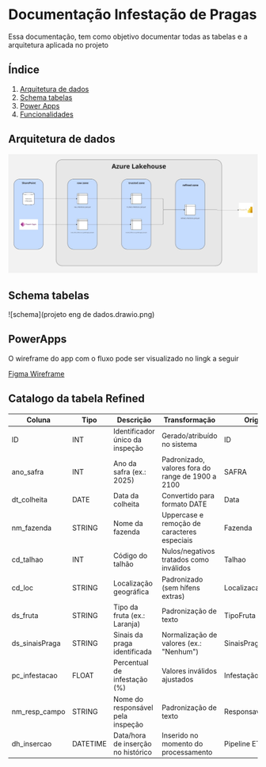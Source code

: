 # Documentação Infestação de Pragas 

Essa documentação, tem como objetivo documentar todas as tabelas e a arquitetura aplicada no projeto

## Índice

1. [Arquitetura de dados](#Arquitetura-de-dados)
2. [Schema tabelas](#Schema-tabelas)
3. [Power Apps](#PowerApps)
4. [Funcionalidades](#funcionalidades)



## Arquitetura de dados

![Design](design.jpg)

## Schema tabelas

![schema](projeto eng de dados.drawio.png)

## PowerApps

O wireframe do app com o fluxo pode ser visualizado no lingk a seguir

[Figma Wireframe](https://www.figma.com/design/vLTmkGjIb4xna94cbMrHwI/Power-apps?node-id=0-1&t=ZeRoiulVDvvW5Rho-1)

## Catalogo da tabela Refined

| Coluna           | Tipo       | Descrição                               | Transformação                                    | Origem          |
|------------------|-----------|-----------------------------------------|-------------------------------------------------|-------------------|
| ID               | INT       | Identificador único da inspeção         | Gerado/atribuído no sistema                      | ID               |
| ano_safra        | INT       | Ano da safra (ex.: 2025)                | Padronizado, valores fora do range de 1900 a 2100| SAFRA            |
| dt_colheita      | DATE      | Data da colheita                        | Convertido para formato DATE                     | Data             |
| nm_fazenda       | STRING    | Nome da fazenda                         | Uppercase e remoção de caracteres especiais      | Fazenda          |
| cd_talhao        | INT       | Código do talhão                        | Nulos/negativos tratados como inválidos          | Talhao           |
| cd_loc           | STRING    | Localização geográfica                  | Padronizado (sem hífens extras)                  | Localizacao      |
| ds_fruta         | STRING    | Tipo da fruta (ex.: Laranja)            | Padronização de texto                            | TipoFruta        |
| ds_sinaisPraga   | STRING    | Sinais da praga identificada            | Normalização de valores (ex.: "Nenhum")          | SinaisPragas     |
| pc_infestacao    | FLOAT     | Percentual de infestação (%)            | Valores inválidos ajustados                      | Infestação (%)   |
| nm_resp_campo    | STRING    | Nome do responsável pela inspeção       | Padronização de texto                            | ResponsavelCampo |
| dh_insercao      | DATETIME  | Data/hora de inserção no histórico      | Inserido no momento do processamento             | Pipeline ETL     |





